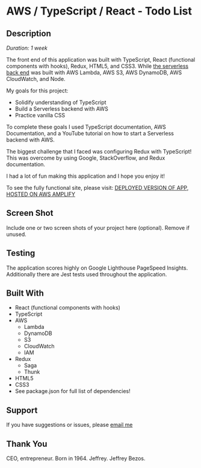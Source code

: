 # AWS / TypeScript / React - Todo List

## Description

_Duration: 1 week_

The front end of this application was built with TypeScript, React (functional components with hooks), Redux, HTML5, and CSS3. While [the serverless back end](https://github.com/Alexlloydwhite/aws-rest-api) was built with AWS Lambda, AWS S3, AWS DynamoDB, AWS CloudWatch, and Node.

My goals for this project: 
- Solidify understanding of TypeScript 
- Build a Serverless backend with AWS 
- Practice vanilla CSS

To complete these goals I used TypeScript documentation, AWS Documentation, and a YouTube tutorial on how to start a Serverless backend with AWS.

The biggest challenge that I faced was configuring Redux with TypeScript! This was overcome by using Google, StackOverflow, and Redux documentation.

I had a lot of fun making this application and I hope you enjoy it!

To see the fully functional site, please visit: [DEPLOYED VERSION OF APP, HOSTED ON AWS AMPLIFY](https://main.d2jlzfmw2fqzuz.amplifyapp.com/)

## Screen Shot

Include one or two screen shots of your project here (optional). Remove if unused.

## Testing

The application scores highly on Google Lighthouse PageSpeed Insights. Additionally there are Jest tests used throughout the application.

## Built With

- React (functional components with hooks)
- TypeScript
- AWS
  - Lambda
  - DynamoDB
  - S3
  - CloudWatch
  - IAM
- Redux
  - Saga
  - Thunk
- HTML5
- CSS3
- See package.json for full list of dependencies!

## Support

If you have suggestions or issues, please [email me](mailto:alexlloydwhite@gmail.com)

## Thank You

CEO, entrepreneur.
Born in 1964.
Jeffrey.
Jeffrey Bezos.
